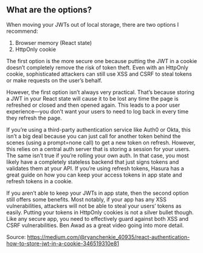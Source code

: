 ## What are the options?
When moving your JWTs out of local storage, there are two options I recommend:

1. Browser memory (React state)
2. HttpOnly cookie

The first option is the more secure one because putting the JWT in a cookie doesn’t completely remove the risk of token theft. Even with an HttpOnly cookie, sophisticated attackers can still use XSS and CSRF to steal tokens or make requests on the user’s behalf.

However, the first option isn’t always very practical. That’s because storing a JWT in your React state will cause it to be lost any time the page is refreshed or closed and then opened again. This leads to a poor user experience––you don’t want your users to need to log back in every time they refresh the page.

If you’re using a third-party authentication service like Auth0 or Okta, this isn’t a big deal because you can just call for another token behind the scenes (using a prompt=none call) to get a new token on refresh. However, this relies on a central auth server that is storing a session for your users.
The same isn’t true if you’re rolling your own auth. In that case, you most likely have a completely stateless backend that just signs tokens and validates them at your API. If you’re using refresh tokens, Hasura has a great guide on how you can keep your access tokens in app state and refresh tokens in a cookie.

If you aren’t able to keep your JWTs in app state, then the second option still offers some benefits. Most notably, if your app has any XSS vulnerabilities, attackers will not be able to steal your users’ tokens as easily.
Putting your tokens in HttpOnly cookies is not a silver bullet though. Like any secure app, you need to effectively guard against both XSS and CSRF vulnerabilities. Ben Awad as a great video going into more detail.

Source: https://medium.com/@ryanchenkie_40935/react-authentication-how-to-store-jwt-in-a-cookie-346519310e81
